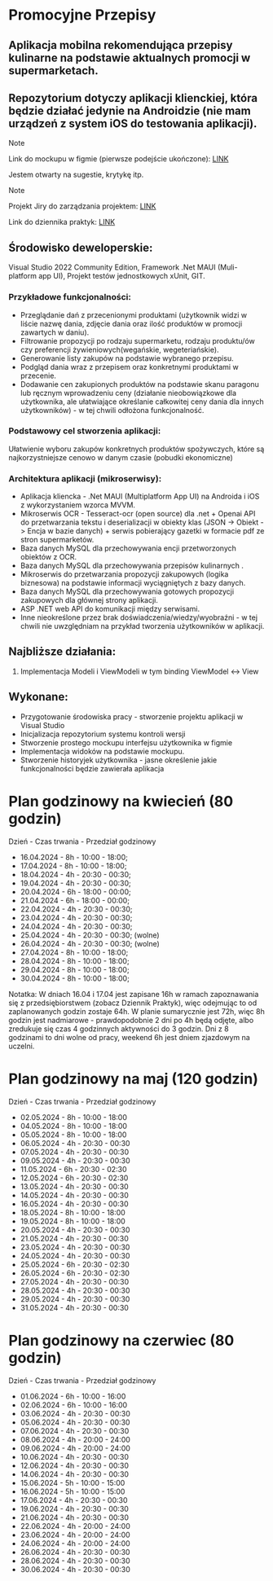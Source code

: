 # Promocyjne Przepisy
## Aplikacja mobilna rekomendująca przepisy kulinarne na podstawie aktualnych promocji w supermarketach.

## Repozytorium dotyczy aplikacji klienckiej, która będzie działać jedynie na Androidzie (nie mam urządzeń z system iOS do testowania aplikacji).

> [!NOTE]
> Link do mockupu w figmie (pierwsze podejście ukończone): [LINK](https://www.figma.com/proto/tv9aa3ogYHgB75HspjybIR/PromocyjnePrzepisy?type=design&node-id=15-854&t=vu8W7AjkR3wcEZRC-1&scaling=contain&page-id=0%3A1)
> 
> Jestem otwarty na sugestie, krytykę itp.

> [!NOTE]
> Projekt Jiry do zarządzania projektem: [LINK](https://id.atlassian.com/invite/p/jira-software?id=W-agM5jUQsSYHxT5gt3NzQ)

Link do dziennika praktyk: [LINK](https://docs.google.com/document/d/1WVQkgTRC11jlCx_qyGrfYsIaDCmFzqLI/edit?usp=sharing&ouid=102039872799773985673&rtpof=true&sd=true)

## Środowisko deweloperskie:
Visual Studio 2022 Community Edition, Framework .Net MAUI (Muli-platform app UI), Projekt testów jednostkowych xUnit, GIT.

### Przykładowe funkcjonalności:
* Przeglądanie dań z przecenionymi produktami (użytkownik widzi w liście nazwę dania, zdjęcie dania oraz ilość produktów w promocji zawartych w daniu).
* Filtrowanie propozycji po rodzaju supermarketu, rodzaju produktu/ów czy preferencji żywieniowych(wegańskie, wegeteriańskie).
* Generowanie listy zakupów na podstawie wybranego przepisu.
* Podgląd dania wraz z przepisem oraz konkretnymi produktami w przecenie.
* Dodawanie cen zakupionych produktów na podstawie skanu paragonu lub ręcznym wprowadzeniu ceny (działanie nieobowiązkowe dla użytkownika, ale ułatwiające określanie całkowitej ceny dania dla innych użytkowników) - w tej chwili odłożona funkcjonalność.

### Podstawowy cel stworzenia aplikacji:
Ułatwienie wyboru zakupów konkretnych produktów spożywczych, które są najkorzystniejsze cenowo w danym czasie (pobudki ekonomiczne)

### Architektura aplikacji (mikroserwisy):
* Aplikacja kliencka - .Net MAUI (Multiplatform App UI) na Androida i iOS z wykorzystaniem wzorca MVVM.
* Mikroserwis OCR - Tesseract-ocr (open source) dla .net + Openai API do przetwarzania tekstu i deserializacji w obiekty klas (JSON -> Obiekt -> Encja w bazie danych) + serwis pobierający gazetki w formacie pdf ze stron supermarketów.
* Baza danych MySQL dla przechowywania encji przetworzonych obiektów z OCR.
* Baza danych MySQL dla przechowywania przepisów kulinarnych .
* Mikroserwis do przetwarzania propozycji zakupowych (logika biznesowa) na podstawie informacji wyciągniętych z bazy danych.
* Baza danych MySQL dla przechowywania gotowych propozycji zakupowych dla głównej strony aplikacji.
* ASP .NET web API do komunikacji między serwisami.
* Inne nieokreślone przez brak doświadczenia/wiedzy/wyobraźni - w tej chwili nie uwzględniam na przykład tworzenia użytkowników w aplikacji.

## Najbliższe działania:
1. Implementacja Modeli i ViewModeli w tym binding ViewModel <-> View

## Wykonane:
* Przygotowanie środowiska pracy - stworzenie projektu aplikacji w Visual Studio
* Inicjalizacja repozytorium systemu kontroli wersji
* Stworzenie prostego mockupu interfejsu użytkownika w figmie
* Implementacja widoków na podstawie mockupu.
* Stworzenie historyjek użytkownika - jasne określenie jakie funkcjonalności będzie zawierała aplikacja 

# Plan godzinowy na kwiecień (80 godzin)
Dzień - Czas trwania - Przedział godzinowy
* 16.04.2024 - 8h - 10:00 - 18:00;
* 17.04.2024 - 8h - 10:00 - 18:00;
* 18.04.2024 - 4h - 20:30 - 00:30;
* 19.04.2024 - 4h - 20:30 - 00:30;
* 20.04.2024 - 6h - 18:00 - 00:00;
* 21.04.2024 - 6h - 18:00 - 00:00;
* 22.04.2024 - 4h - 20:30 - 00:30;
* 23.04.2024 - 4h - 20:30 - 00:30;
* 24.04.2024 - 4h - 20:30 - 00:30;
* 25.04.2024 - 4h - 20:30 - 00:30; (wolne)
* 26.04.2024 - 4h - 20:30 - 00:30; (wolne)
* 27.04.2024 - 8h - 10:00 - 18:00;
* 28.04.2024 - 8h - 10:00 - 18:00;
* 29.04.2024 - 8h - 10:00 - 18:00;
* 30.04.2024 - 8h - 10:00 - 18:00;

Notatka: W dniach 16.04 i 17.04 jest zapisane 16h w ramach zapoznawania się z przedsiębiorstwem (zobacz Dziennik Praktyk), więc odejmując to od zaplanowanych godzin zostaje 64h. W planie sumarycznie jest 72h, więc 8h godzin jest nadmiarowe - prawdopodobnie 2 dni po 4h będą odjęte, albo zredukuje się czas 4 godzinnych aktywności do 3 godzin. Dni z 8 godzinami to dni wolne od pracy, weekend 6h jest dniem zjazdowym na uczelni.

# Plan godzinowy na maj (120 godzin)
Dzień - Czas trwania - Przedział godzinowy
* 02.05.2024 - 8h - 10:00 - 18:00
* 04.05.2024 - 8h - 10:00 - 18:00
* 05.05.2024 - 8h - 10:00 - 18:00
* 06.05.2024 - 4h - 20:30 - 00:30
* 07.05.2024 - 4h - 20:30 - 00:30
* 09.05.2024 - 4h - 20:30 - 00:30
* 11.05.2024 - 6h - 20:30 - 02:30
* 12.05.2024 - 6h - 20:30 - 02:30
* 13.05.2024 - 4h - 20:30 - 00:30
* 14.05.2024 - 4h - 20:30 - 00:30
* 16.05.2024 - 4h - 20:30 - 00:30
* 18.05.2024 - 8h - 10:00 - 18:00
* 19.05.2024 - 8h - 10:00 - 18:00
* 20.05.2024 - 4h - 20:30 - 00:30
* 21.05.2024 - 4h - 20:30 - 00:30
* 23.05.2024 - 4h - 20:30 - 00:30
* 24.05.2024 - 4h - 20:30 - 00:30
* 25.05.2024 - 6h - 20:30 - 02:30
* 26.05.2024 - 6h - 20:30 - 02:30
* 27.05.2024 - 4h - 20:30 - 00:30
* 28.05.2024 - 4h - 20:30 - 00:30
* 29.05.2024 - 4h - 20:30 - 00:30
* 31.05.2024 - 4h - 20:30 - 00:30
  

# Plan godzinowy na czerwiec (80 godzin)
Dzień - Czas trwania - Przedział godzinowy
* 01.06.2024 - 6h - 10:00 - 16:00
* 02.06.2024 - 6h - 10:00 - 16:00
* 03.06.2024 - 4h - 20:30 - 00:30
* 05.06.2024 - 4h - 20:30 - 00:30
* 07.06.2024 - 4h - 20:30 - 00:30
* 08.06.2024 - 4h - 20:00 - 24:00
* 09.06.2024 - 4h - 20:00 - 24:00
* 10.06.2024 - 4h - 20:30 - 00:30
* 12.06.2024 - 4h - 20:30 - 00:30
* 14.06.2024 - 4h - 20:30 - 00:30
* 15.06.2024 - 5h - 10:00 - 15:00
* 16.06.2024 - 5h - 10:00 - 15:00
* 17.06.2024 - 4h - 20:30 - 00:30
* 19.06.2024 - 4h - 20:30 - 00:30
* 21.06.2024 - 4h - 20:30 - 00:30
* 22.06.2024 - 4h - 20:00 - 24:00
* 23.06.2024 - 4h - 20:00 - 24:00
* 24.06.2024 - 4h - 20:00 - 24:00
* 26.06.2024 - 4h - 20:30 - 00:30
* 28.06.2024 - 4h - 20:30 - 00:30
* 30.06.2024 - 4h - 20:30 - 00:30
